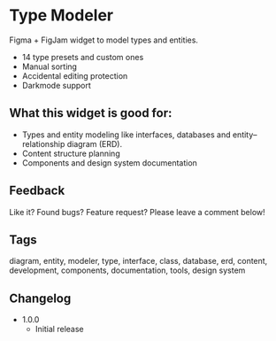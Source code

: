 # Type Modeler

Figma + FigJam widget to model types and entities.

- 14 type presets and custom ones
- Manual sorting
- Accidental editing protection
- Darkmode support

## What this widget is good for: 

- Types and entity modeling like interfaces, databases and entity–relationship diagram (ERD).
- Content structure planning
- Components and design system documentation

## Feedback

Like it? Found bugs? Feature request? Please leave a comment below!

## Tags

diagram, entity, modeler, type, interface, class, database, erd, content, development, components, documentation, tools, design system

## Changelog

- 1.0.0 
    - Initial release